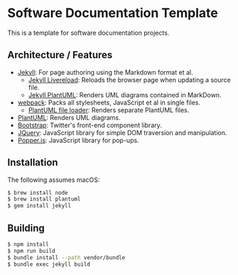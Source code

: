 # Software Documentation Template

This is a template for software documentation projects.

## Architecture / Features

+ [Jekyll](https://jekyllrb.com): 
  For page authoring using the Markdown format et al.
  + [Jekyll Livereload](https://github.com/RobertDeRose/jekyll-livereload):
  Reloads the browser page when updating a source file.
  + [Jekyll PlantUML](https://github.com/yegor256/jekyll-plantuml):
  Renders UML diagrams contained in MarkDown.
+ [webpack](https://webpack.js.org): 
  Packs all stylesheets, JavaScript et al in single files.
  + [PlantUML file loader](https://github.com/lucsorel/plantuml-file-loader):
  Renders separate PlantUML files.
+ [PlantUML](http://plantuml.com):
  Renders UML diagrams.
+ [Bootstrap](https://getbootstrap.com):
  Twitter's front-end component library.
+ [JQuery](https://jquery.com):
  JavaScript library for simple DOM traversion and manipulation.
+ [Popper.js](https://popper.js.org):
  JavaScript library for pop-ups.

## Installation

The following assumes macOS:

```bash
$ brew install node
$ brew install plantuml
$ gem install jekyll
```

## Building

```sh
$ npm install
$ npm run build
$ bundle install --path vendor/bundle
$ bundle exec jekyll build
```
